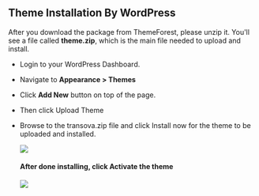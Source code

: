 ## Theme Installation By WordPress

After you download the package from ThemeForest, please unzip it. You'll see a file called
<strong>theme.zip</strong>, which is the main file needed to upload and install.

- Login to your WordPress Dashboard.
- Navigate to <strong>Appearance > Themes</strong>
- Click <strong>Add New</strong> button on top of the page.
- Then click Upload Theme
- Browse to the transova.zip file and click Install now for the theme to be uploaded
  and installed.

  <p class="mb-20"><img src="/assets/transova/images/install-theme/theme_1.png"></p>
      <h4>After done installing, click <strong>Activate</strong> the theme </h4>
  <p class="mb-20"><img src="/assets/transova/images/install-theme/theme_2.png" class="popup-trigger"></p>
